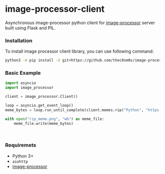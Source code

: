 # image-processor-client
Asynchronous image-processor python client for [image-processor] server built using Flask and PIL.


### Installation
To install image processor client library, you can use following command:
```sh
python3 -m pip install -U git+https://github.com/thec0sm0s/image-processor-client
```

### Basic Example
```python
import asyncio
import image_processor

client = image_processor.Client()

loop = asyncio.get_event_loop()
meme_bytes = loop.run_until_complete(client.memes.rip("Python", "https://i.imgur.com/U5QR5SY.png"))

with open("rip_meme.png", "wb") as meme_file:
    meme_file.write(meme_bytes)
 
 
```


### Requiremets
* Python 3+
* `aiohttp`
* [image-processor]

[image-processor]: https://github.com/thec0sm0s/image-processor